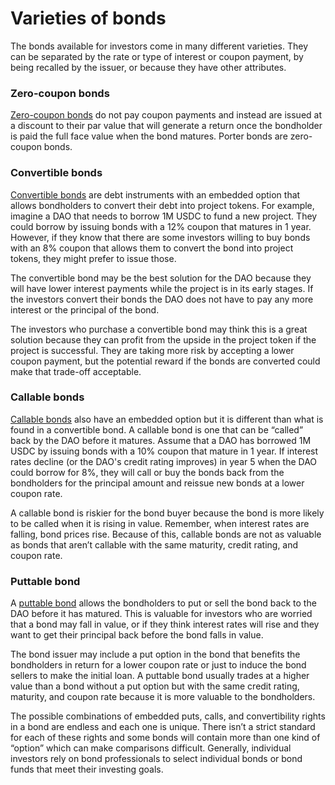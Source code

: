 # Varieties of bonds

The bonds available for investors come in many different varieties. They can be separated by the rate or type of interest or coupon payment, by being recalled by the issuer, or because they have other attributes.

### Zero-coupon bonds <a href="#mntl-sc-block_1-0-51" id="mntl-sc-block_1-0-51"></a>

[Zero-coupon bonds](https://www.investopedia.com/terms/z/zero-couponbond.asp) do not pay coupon payments and instead are issued at a discount to their par value that will generate a return once the bondholder is paid the full face value when the bond matures. Porter bonds are zero-coupon bonds.

### Convertible bonds <a href="#mntl-sc-block_1-0-54" id="mntl-sc-block_1-0-54"></a>

[Convertible bonds](https://www.investopedia.com/terms/c/convertiblebond.asp) are debt instruments with an embedded option that allows bondholders to convert their debt into project tokens. For example, imagine a DAO that needs to borrow 1M USDC to fund a new project. They could borrow by issuing bonds with a 12% coupon that matures in 1 year. However, if they know that there are some investors willing to buy bonds with an 8% coupon that allows them to convert the bond into project tokens, they might prefer to issue those.

The convertible bond may be the best solution for the DAO because they will have lower interest payments while the project is in its early stages. If the investors convert their bonds the DAO does not have to pay any more interest or the principal of the bond.

The investors who purchase a convertible bond may think this is a great solution because they can profit from the upside in the project token if the project is successful. They are taking more risk by accepting a lower coupon payment, but the potential reward if the bonds are converted could make that trade-off acceptable.

### Callable bonds <a href="#mntl-sc-block_1-0-61" id="mntl-sc-block_1-0-61"></a>

[Callable bonds](https://www.investopedia.com/terms/c/callablebond.asp) also have an embedded option but it is different than what is found in a convertible bond. A callable bond is one that can be “called” back by the DAO before it matures. Assume that a DAO has borrowed 1M USDC by issuing bonds with a 10% coupon that mature in 1 year. If interest rates decline (or the DAO's credit rating improves) in year 5 when the DAO could borrow for 8%, they will call or buy the bonds back from the bondholders for the principal amount and reissue new bonds at a lower coupon rate.

A callable bond is riskier for the bond buyer because the bond is more likely to be called when it is rising in value. Remember, when interest rates are falling, bond prices rise. Because of this, callable bonds are not as valuable as bonds that aren’t callable with the same maturity, credit rating, and coupon rate.

### Puttable bond <a href="#mntl-sc-block_1-0-66" id="mntl-sc-block_1-0-66"></a>

A [puttable bond](https://www.investopedia.com/terms/p/putbond.asp) allows the bondholders to put or sell the bond back to the DAO before it has matured. This is valuable for investors who are worried that a bond may fall in value, or if they think interest rates will rise and they want to get their principal back before the bond falls in value.

The bond issuer may include a put option in the bond that benefits the bondholders in return for a lower coupon rate or just to induce the bond sellers to make the initial loan. A puttable bond usually trades at a higher value than a bond without a put option but with the same credit rating, maturity, and coupon rate because it is more valuable to the bondholders.

The possible combinations of embedded puts, calls, and convertibility rights in a bond are endless and each one is unique. There isn’t a strict standard for each of these rights and some bonds will contain more than one kind of “option” which can make comparisons difficult. Generally, individual investors rely on bond professionals to select individual bonds or bond funds that meet their investing goals.
